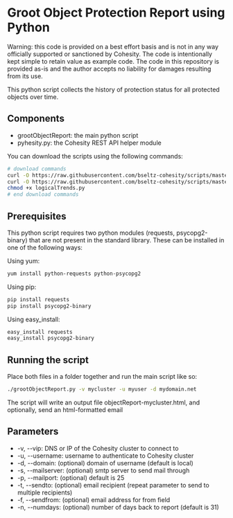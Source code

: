 # Groot Object Protection Report using Python

Warning: this code is provided on a best effort basis and is not in any way officially supported or sanctioned by Cohesity. The code is intentionally kept simple to retain value as example code. The code in this repository is provided as-is and the author accepts no liability for damages resulting from its use.

This python script collects the history of protection status for all protected objects over time.

## Components

* grootObjectReport: the main python script
* pyhesity.py: the Cohesity REST API helper module

You can download the scripts using the following commands:

```bash
# download commands
curl -O https://raw.githubusercontent.com/bseltz-cohesity/scripts/master/groot/grootObjectReport/grootObjectReport.py
curl -O https://raw.githubusercontent.com/bseltz-cohesity/scripts/master/python/pyhesity.py
chmod +x logicalTrends.py
# end download commands
```

## Prerequisites

This python script requires two python modules (requests, psycopg2-binary) that are not present in the standard library. These can be installed in one of the following ways:

Using yum:

```bash
yum install python-requests python-psycopg2
```

Using pip:

```bash
pip install requests
pip install psycopg2-binary
```

Using easy_install:

```bash
easy_install requests
easy_install psycopg2-binary
```

## Running the script

Place both files in a folder together and run the main script like so:

```bash
./grootObjectReport.py -v mycluster -u myuser -d mydomain.net
```

The script will write an output file objectReport-mycluster.html, and optionally, send an html-formatted email

## Parameters

* -v, --vip: DNS or IP of the Cohesity cluster to connect to
* -u, --username: username to authenticate to Cohesity cluster
* -d, --domain: (optional) domain of username (default is local)
* -s, --mailserver: (optional) smtp server to send mail through
* -p, --mailport: (optional) default is 25
* -t, --sendto: (optional) email recipient (repeat parameter to send to multiple recipients)
* -f, --sendfrom: (optional) email address for from field
* -n, --numdays: (optional) number of days back to report (default is 31)
